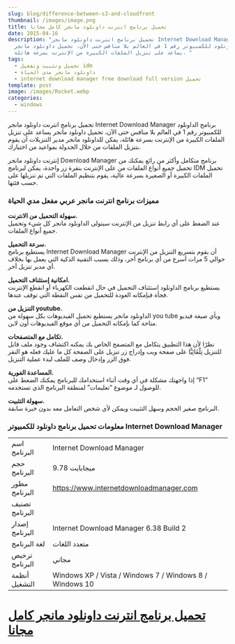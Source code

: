 ```yaml
---
slug: blog/difference-between-s3-and-cloudfront
thumbnail: /images/image.png
title: تحميل برنامج انترنت داونلود مانجر كامل مجانا
date: 2015-04-16
description: "تحميل برنامج انترنت داونلود مانجر Internet Download Manager برنامج
  الداونلود للكمبيوتر رقم 1 في العالم بلا منافس حتى الآن، تحميل داونلود مانجر
  يساعد على تنزيل الملفات الكبيرة من الإنترنت بسرعة هائلة، "
tags:
  - تحميل وتثبيت وتفعيل idm
  - داونلود مانجر مدى الحياة
  - internet download manager free download full version تحميل
template: post
image: /images/Rocket.webp
categories:
  - windows
---
```

<!--StartFragment-->

تحميل برنامج انترنت داونلود مانجر Internet Download Manager برنامج الداونلود للكمبيوتر رقم 1 في العالم بلا منافس حتى الآن، تحميل داونلود مانجر يساعد على تنزيل الملفات الكبيرة من الإنترنت بسرعة هائلة، يمكن للداونلود مانجر مدير التنزيلات أن يقوم بتنزيل الملفات من خلال الجدولة بمواعيد من اختيارك.

إنترنت داونلود مانجر Download Manager برنامج متكامل وأكثر من رائع يمكنك من تحميل جميع أنواع الملفات من على الإنترنت بنقرة زر واحدة، يمكن لبرنامج IDM تحميل الملفات الكبيرة أو الصغيرة بسرعة عالية، يقوم بتنظيم الملفات التي تم تنزيلها على حسب فئتها.

### مميزات برنامج انترنت مانجر عربي مفعل مدي الحياة

**سهولة التحميل من الانترنت.**\
عند الضغط على أي رابط تنزيل من الإنترنت سيتولى الداونلود مانجر كل شيء وتحميل جميع أنواع الملفات.

**سرعة التحميل.**\
يستطيع برنامج Internet Download Manager أن يقوم بتسريع التنزيل من الإنترنت حوالي 5 مرات أسرع من أي برنامج أخر، وذلك بسبب التقنية الذكية التي يعمل بها بخلاف أي مدير تنزيل أخر.

**امكانية إستئناف التحميل.**\
يستطيع برنامج الداونلود استئناف التحميل في حال انقطعت الكهرباء أو انقطع الإنترنت فجأة فبإمكانه العودة للتحميل من نفس النقطة التي توقف عندها.

**التنزيل من youtube.**\
الداونلود مانجر يستطيع تحميل الفيديوهات بكل سهولة من you tube وبأي صيغة فيديو متاحة كما بإمكانه التحميل من أي موقع الفيديوهات أون لاين.

**تكامل مع المتصفحات.**\
نظرًا لأن هذا التطبيق يتكامل مع المتصفح الخاص بك يمكنه اكتشاف وجود ملف قابل للتنزيل تِلْقَائِيًّا على صفحة ويب وإدراج زر تنزيل على الصفحة كل ما عليك فعله هو النقر فوق الزر وإدخال وصف للملف لبدء عملية التنزيل.

**المساعدة الفورية.**\
إذا واجهتك مشكلة في أي وقت أثناء استخدامك للبرنامج يمكنك الضغط على “F1” للوصول لـ موضوع “تعليمات” لمنطقة البرنامج الذي تستخدمه.

**سهولة التثبيت.**\
البرنامج صغير الحجم وسهل التثبيت ويمكن لأي شخص التعامل معه بدون خبرة سابقة.

### معلومات تحميل برنامج داونلود للكمبيوتر Internet Download Manager

|                |                                                         |
| -------------- | ------------------------------------------------------- |
| اسم البرنامج   | Internet Download Manager                               |
| حجم البرنامج   | 9.78 ميجابايت                                           |
| مطور البرنامج  | https://www.internetdownloadmanager.com                 |
| تصنيف البرنامج |                                                         |
| إصدار البرنامج | Internet Download Manager 6.38 Build 2                  |
| لغة البرنامج   | متعدد اللغات                                            |
| ترخيص البرنامج | مجاني                                                   |
| أنظمة التشغيل  | Windows XP / Vista / Windows 7 / Windows 8 / Windows 10 |



# **[تحميل برنامج انترنت داونلود مانجر كامل مجانا](http://mirror5.internetdownloadmanager.com/idman637build8beta.exe)**

<!--EndFragment-->
